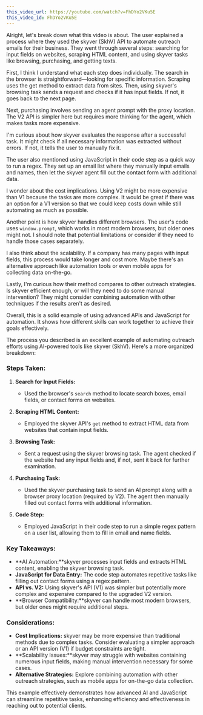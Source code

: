 ```yaml
---
this_video_url: https://youtube.com/watch?v=FhDYo2VKu5E
this_video_id: FhDYo2VKu5E
---
```

<think>
Alright, let's break down what this video is about. The user explained a process where they used the skyver (SkhV) API to automate outreach emails for their business. They went through several steps: searching for input fields on websites, scraping HTML content, and using skyver tasks like browsing, purchasing, and getting texts.

First, I think I understand what each step does individually. The search in the browser is straightforward—looking for specific information. Scraping uses the get method to extract data from sites. Then, using skyver's browsing task sends a request and checks if it has input fields. If not, it goes back to the next page.

Next, purchasing involves sending an agent prompt with the proxy location. The V2 API is simpler here but requires more thinking for the agent, which makes tasks more expensive.

I'm curious about how skyver evaluates the response after a successful task. It might check if all necessary information was extracted without errors. If not, it tells the user to manually fix it.

The user also mentioned using JavaScript in their code step as a quick way to run a regex. They set up an email list where they manually input emails and names, then let the skyver agent fill out the contact form with additional data.

I wonder about the cost implications. Using V2 might be more expensive than V1 because the tasks are more complex. It would be great if there was an option for a V1 version so that we could keep costs down while still automating as much as possible.

Another point is how skyver handles different browsers. The user's code uses `window.prompt`, which works in most modern browsers, but older ones might not. I should note that potential limitations or consider if they need to handle those cases separately.

I also think about the scalability. If a company has many pages with input fields, this process would take longer and cost more. Maybe there's an alternative approach like automation tools or even mobile apps for collecting data on-the-go.

Lastly, I'm curious how their method compares to other outreach strategies. Is skyver efficient enough, or will they need to do some manual intervention? They might consider combining automation with other techniques if the results aren't as desired.

Overall, this is a solid example of using advanced APIs and JavaScript for automation. It shows how different skills can work together to achieve their goals effectively.
</think>

The process you described is an excellent example of automating outreach efforts using AI-powered tools like skyver (SkhV). Here's a more organized breakdown:

### **Steps Taken:**
1. **Search for Input Fields:**  
   - Used the browser's `search` method to locate search boxes, email fields, or contact forms on websites.
   
2. **Scraping HTML Content:**  
   - Employed the skyver API's `get` method to extract HTML data from websites that contain input fields.

3. **Browsing Task:**  
   - Sent a request using the skyver browsing task. The agent checked if the website had any input fields and, if not, sent it back for further examination.

4. **Purchasing Task:**  
   - Used the skyver purchasing task to send an AI prompt along with a browser proxy location (required by V2). The agent then manually filled out contact forms with additional information.

5. **Code Step:**  
   - Employed JavaScript in their code step to run a simple regex pattern on a user list, allowing them to fill in email and name fields.

### **Key Takeaways:**
- **AI Automation:**skyver processes input fields and extracts HTML content, enabling the skyver browsing task.
- **JavaScript for Data Entry:** The code step automates repetitive tasks like filling out contact forms using a regex pattern.
- **API vs. V2:** Using skyver's API (V1) was simpler but potentially more complex and expensive compared to the upgraded V2 version.
- **Browser Compatibility:**skyver can handle most modern browsers, but older ones might require additional steps.

### **Considerations:**
- **Cost Implications:** skyver may be more expensive than traditional methods due to complex tasks. Consider evaluating a simpler approach or an API version (V1) if budget constraints are tight.
- **Scalability Issues:**skyver may struggle with websites containing numerous input fields, making manual intervention necessary for some cases.
- **Alternative Strategies:** Explore combining automation with other outreach strategies, such as mobile apps for on-the-go data collection.

This example effectively demonstrates how advanced AI and JavaScript can streamline repetitive tasks, enhancing efficiency and effectiveness in reaching out to potential clients.
